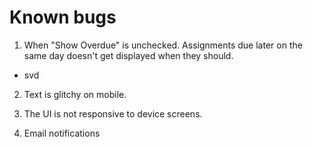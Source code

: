 # Known bugs
1. When "Show Overdue" is unchecked. Assignments due later on the same day doesn't get displayed when they should.
  - svd
 
2. Text is glitchy on mobile.


3. The UI is not responsive to device screens.


4. Email notifications 
